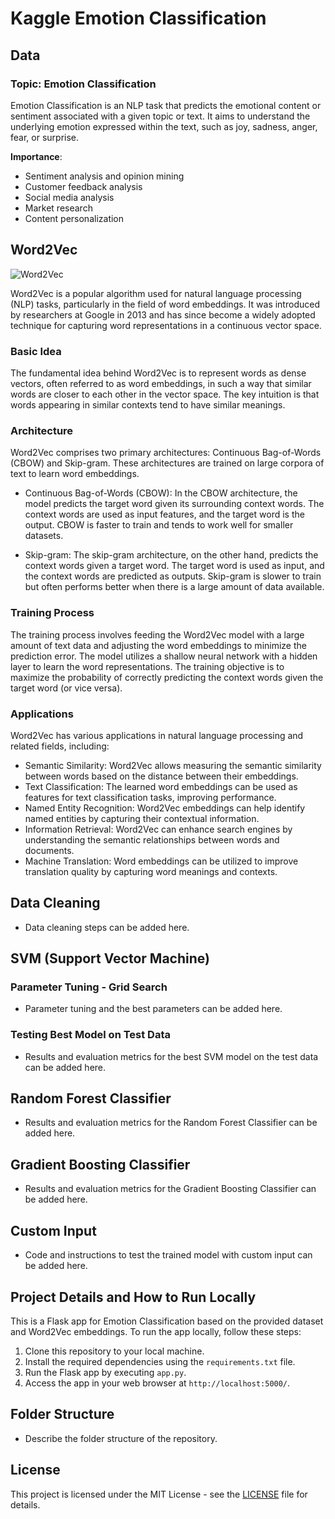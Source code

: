 # Kaggle Emotion Classification

## Data

### Topic: Emotion Classification

Emotion Classification is an NLP task that predicts the emotional content or sentiment associated with a given topic or text. It aims to understand the underlying emotion expressed within the text, such as joy, sadness, anger, fear, or surprise.

**Importance**:

- Sentiment analysis and opinion mining
- Customer feedback analysis
- Social media analysis
- Market research
- Content personalization

## Word2Vec

![Word2Vec](https://example.com/word2vec-image.jpg)

Word2Vec is a popular algorithm used for natural language processing (NLP) tasks, particularly in the field of word embeddings. It was introduced by researchers at Google in 2013 and has since become a widely adopted technique for capturing word representations in a continuous vector space.

### Basic Idea

The fundamental idea behind Word2Vec is to represent words as dense vectors, often referred to as word embeddings, in such a way that similar words are closer to each other in the vector space. The key intuition is that words appearing in similar contexts tend to have similar meanings.

### Architecture

Word2Vec comprises two primary architectures: Continuous Bag-of-Words (CBOW) and Skip-gram. These architectures are trained on large corpora of text to learn word embeddings.

- Continuous Bag-of-Words (CBOW): In the CBOW architecture, the model predicts the target word given its surrounding context words. The context words are used as input features, and the target word is the output. CBOW is faster to train and tends to work well for smaller datasets.

- Skip-gram: The skip-gram architecture, on the other hand, predicts the context words given a target word. The target word is used as input, and the context words are predicted as outputs. Skip-gram is slower to train but often performs better when there is a large amount of data available.

### Training Process

The training process involves feeding the Word2Vec model with a large amount of text data and adjusting the word embeddings to minimize the prediction error. The model utilizes a shallow neural network with a hidden layer to learn the word representations. The training objective is to maximize the probability of correctly predicting the context words given the target word (or vice versa).

### Applications

Word2Vec has various applications in natural language processing and related fields, including:

- Semantic Similarity: Word2Vec allows measuring the semantic similarity between words based on the distance between their embeddings.
- Text Classification: The learned word embeddings can be used as features for text classification tasks, improving performance.
- Named Entity Recognition: Word2Vec embeddings can help identify named entities by capturing their contextual information.
- Information Retrieval: Word2Vec can enhance search engines by understanding the semantic relationships between words and documents.
- Machine Translation: Word embeddings can be utilized to improve translation quality by capturing word meanings and contexts.

## Data Cleaning

- Data cleaning steps can be added here.

## SVM (Support Vector Machine)

### Parameter Tuning - Grid Search

- Parameter tuning and the best parameters can be added here.

### Testing Best Model on Test Data

- Results and evaluation metrics for the best SVM model on the test data can be added here.

## Random Forest Classifier

- Results and evaluation metrics for the Random Forest Classifier can be added here.

## Gradient Boosting Classifier

- Results and evaluation metrics for the Gradient Boosting Classifier can be added here.

## Custom Input

- Code and instructions to test the trained model with custom input can be added here.

## Project Details and How to Run Locally

This is a Flask app for Emotion Classification based on the provided dataset and Word2Vec embeddings. To run the app locally, follow these steps:

1. Clone this repository to your local machine.
2. Install the required dependencies using the `requirements.txt` file.
3. Run the Flask app by executing `app.py`.
4. Access the app in your web browser at `http://localhost:5000/`.

## Folder Structure

- Describe the folder structure of the repository.

## License

This project is licensed under the MIT License - see the [LICENSE](LICENSE) file for details.
